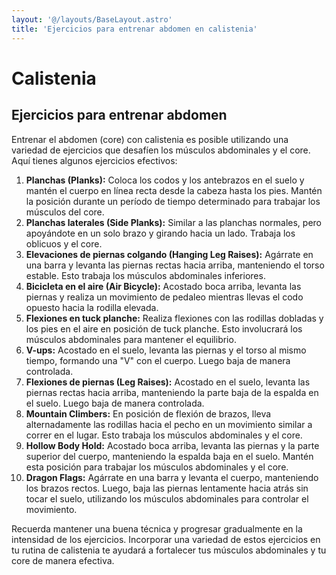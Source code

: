 ```yaml
---
layout: '@/layouts/BaseLayout.astro'
title: 'Ejercicios para entrenar abdomen en calistenia'
---
```


# Calistenia

## Ejercicios para entrenar abdomen

Entrenar el abdomen (core) con calistenia es posible utilizando una variedad de ejercicios que desafíen los músculos abdominales y el core. Aquí tienes algunos ejercicios efectivos:

1. **Planchas (Planks):** Coloca los codos y los antebrazos en el suelo y mantén el cuerpo en línea recta desde la cabeza hasta los pies. Mantén la posición durante un período de tiempo determinado para trabajar los músculos del core.
2. **Planchas laterales (Side Planks):** Similar a las planchas normales, pero apoyándote en un solo brazo y girando hacia un lado. Trabaja los oblicuos y el core.
3. **Elevaciones de piernas colgando (Hanging Leg Raises):** Agárrate en una barra y levanta las piernas rectas hacia arriba, manteniendo el torso estable. Esto trabaja los músculos abdominales inferiores.
4. **Bicicleta en el aire (Air Bicycle):** Acostado boca arriba, levanta las piernas y realiza un movimiento de pedaleo mientras llevas el codo opuesto hacia la rodilla elevada.
5. **Flexiones en tuck planche:** Realiza flexiones con las rodillas dobladas y los pies en el aire en posición de tuck planche. Esto involucrará los músculos abdominales para mantener el equilibrio.
6. **V-ups:** Acostado en el suelo, levanta las piernas y el torso al mismo tiempo, formando una "V" con el cuerpo. Luego baja de manera controlada.
7. **Flexiones de piernas (Leg Raises):** Acostado en el suelo, levanta las piernas rectas hacia arriba, manteniendo la parte baja de la espalda en el suelo. Luego baja de manera controlada.
8. **Mountain Climbers:** En posición de flexión de brazos, lleva alternadamente las rodillas hacia el pecho en un movimiento similar a correr en el lugar. Esto trabaja los músculos abdominales y el core.
9. **Hollow Body Hold:** Acostado boca arriba, levanta las piernas y la parte superior del cuerpo, manteniendo la espalda baja en el suelo. Mantén esta posición para trabajar los músculos abdominales y el core.
10. **Dragon Flags:** Agárrate en una barra y levanta el cuerpo, manteniendo los brazos rectos. Luego, baja las piernas lentamente hacia atrás sin tocar el suelo, utilizando los músculos abdominales para controlar el movimiento.

Recuerda mantener una buena técnica y progresar gradualmente en la intensidad de los ejercicios. Incorporar una variedad de estos ejercicios en tu rutina de calistenia te ayudará a fortalecer tus músculos abdominales y tu core de manera efectiva.
